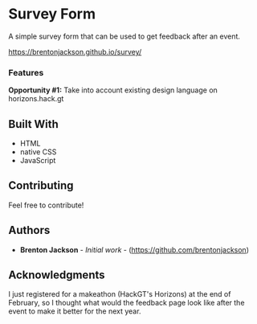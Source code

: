 # Survey Form

A simple survey form that can be used to get feedback after an event.

https://brentonjackson.github.io/survey/

### Features

**Opportunity #1:** Take into account existing design language on horizons.hack.gt

## Built With

* HTML
* native CSS
* JavaScript

## Contributing

Feel free to contribute!


## Authors

* **Brenton Jackson** - *Initial work* - (https://github.com/brentonjackson)

## Acknowledgments

I just registered for a makeathon (HackGT's Horizons) at the end of February, so I thought
what would the feedback page look like after the event to make it better
for the next year.
